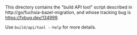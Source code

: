This directory contains the "build API tool" script described
in http://go/fuchsia-bazel-migration, and whose tracking bug is
https://fxbug.dev/134999.

Use `build/api/tool --help` for more details.
